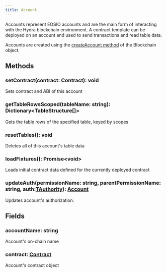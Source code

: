 ```yaml
---
title: Account
---
```


Accounts represent EOSIO accounts and are the main form of interacting with the Hydra blockchain environment.
A contract template can be deployed on an account and used to send transactions and read table data.

Accounts are created using the [createAccount method](./blockchain.md#createAccount) of the Blockchain object.

## Methods

### setContract(contract: Contract): void

Sets contract and ABI of this account

### getTableRowsScoped(tableName: string): Dictionary<TableStructure[]\>

Gets the table rows of the specified table, keyed by scopes

### resetTables(): void

Deletes all of this account's table data

### loadFixtures(): Promise<void\>

Loads initial contract data defined for the currently deployed contract

### updateAuth(permissionName: string, parentPermissionName: string, auth:[TAuthority](./types.md#TAuthority)): [Account](./account.md)

Updates account's authorization.

## Fields

### accountName: string

Account's on-chain name

### contract: [Contract](./contract.md)

Account's contract object
